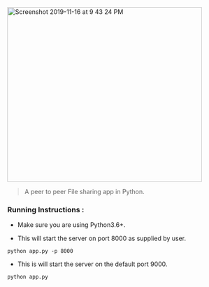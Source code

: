 <img width="445" height="400" alt="Screenshot 2019-11-16 at 9 43 24 PM" src="https://user-images.githubusercontent.com/33978990/68995997-47d06380-08ba-11ea-9e63-f2229dba1371.png">

> A peer to peer File sharing app in Python.

### Running Instructions :

* Make sure you are using Python3.6+.

* This will start the server on port 8000 as supplied by user.
```
python app.py -p 8000
```

* This is will start the server on the default port 9000.
```
python app.py
```
